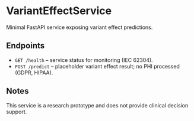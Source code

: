 # VariantEffectService

Minimal FastAPI service exposing variant effect predictions.

## Endpoints
- `GET /health` – service status for monitoring (IEC 62304).
- `POST /predict` – placeholder variant effect result; no PHI processed (GDPR, HIPAA).

## Notes
This service is a research prototype and does not provide clinical decision support.
